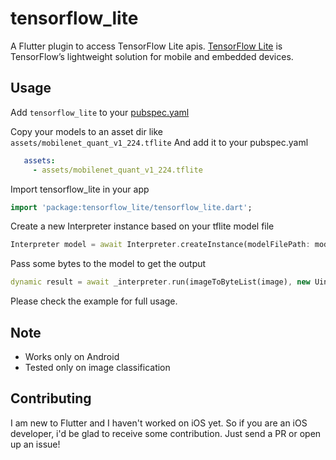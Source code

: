 # tensorflow_lite

A Flutter plugin to access TensorFlow Lite apis.
[TensorFlow Lite](https://www.tensorflow.org/mobile/tflite/) is TensorFlow’s lightweight solution for mobile and embedded devices.

## Usage
Add `tensorflow_lite` to your [pubspec.yaml](https://flutter.io/platform-plugins/)

Copy your models to an asset dir like `assets/mobilenet_quant_v1_224.tflite`
And add it to your pubspec.yaml

```yaml
   assets:
     - assets/mobilenet_quant_v1_224.tflite
```

Import tensorflow_lite in your app

```dart
import 'package:tensorflow_lite/tensorflow_lite.dart';
```

Create a new Interpreter instance based on your tflite model file

```dart
Interpreter model = await Interpreter.createInstance(modelFilePath: modelPath);
```

Pass some bytes to the model to get the output

```dart
dynamic result = await _interpreter.run(imageToByteList(image), new Uint8List(_labelList.length));
```


Please check the example for full usage.

## Note
- Works only on Android
- Tested only on image classification

## Contributing
I am new to Flutter and I haven't worked on iOS yet.
So if you are an iOS developer, i'd be glad to receive some contribution.
Just send a PR or open up an issue!
